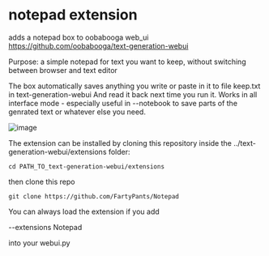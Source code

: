 # notepad extension
adds a notepad box to oobabooga web_ui
https://github.com/oobabooga/text-generation-webui

Purpose: a simple notepad for text you want to keep, without switching between browser and text editor

The box automatically saves anything you write or paste in it to file keep.txt in text-generation-webui
And read it back next time you run it. Works in all interface mode - especially useful in --notebook to save parts of the genrated text or whatever else you need.

![image](https://github.com/FartyPants/Notepad/assets/23346289/30faa0ac-d9dc-4501-8162-25acef1a08b5)


The extension can be installed by cloning this repository inside the ../text-generation-webui/extensions folder:

```
cd PATH_TO_text-generation-webui/extensions
```
then clone this repo
```
git clone https://github.com/FartyPants/Notepad
```

You can always load the extension if you add

 --extensions Notepad
 
 into your webui.py
